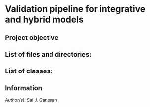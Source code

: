 # Validation pipeline for integrative and hybrid models


## Project objective 

## List of files and directories:


## List of classes:


## Information

_Author(s)_: Sai J. Ganesan


